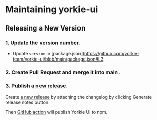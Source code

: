 # Maintaining yorkie-ui

## Releasing a New Version

### 1. Update the version number.

- Update `version` in [package.json](https://github.com/yorkie-team/yorkie-ui/blob/main/package.json#L3.

### 2. Create Pull Request and merge it into main.

### 3. Publish [a new release](https://github.com/yorkie-team/yorkie-ui/releases/new).

Create [a new release](https://github.com/yorkie-team/yorkie-ui/releases/new) by attaching the changelog by clicking Generate release notes button.

Then [GitHub action](https://github.com/yorkie-team/yorkie-ui/blob/main/.github/workflows/npm-publish.yml) will publish Yorkie UI to npm.
